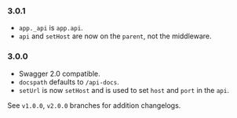 ### 3.0.1

- `app._api` is `app.api`.
- `api` and `setHost` are now on the `parent`, not the middleware.

### 3.0.0

- Swagger 2.0 compatible.
- `docspath` defaults to `/api-docs`.
- `setUrl` is now `setHost` and is used to set `host` and `port` in the `api`.

See `v1.0.0`, `v2.0.0` branches for addition changelogs.
